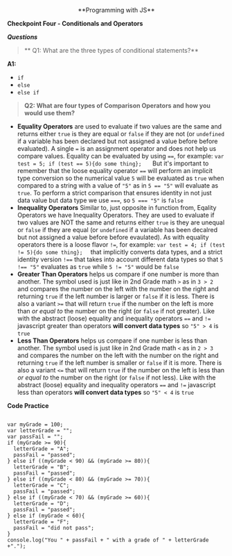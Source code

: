 <p style="text-align: center">**Programming with JS**<br>

**Checkpoint Four - Conditionals and Operators**</p>

**_Questions_**
> ** Q1:  What are the three types of conditional statements?**

**A1:**
* `if`
* `else`
* `else if`

> **Q2:  What are four types of Comparison Operators and how you would use them?**

* **Equality Operators** are used to evaluate if two values are the same and returns either `true` is they are equal or `false` if they are not (or `undefined` if a variable has been declared but not assigned a value before before evaluated).  A single `=` is an assignment operator and does not help us compare values.  Equality can be evaluated by using `==`, for example: ```var test = 5; if (test == 5){do some thing};   ``` But it's important to remember that the loose equality operator `==` will perform an implicit type conversion so the numerical value `5` will be evaluated as `true` when compared to a string with a value of `"5"` as in `5 == "5"` will evaluate as `true`.  To perform a strict comparison that ensures identity in not just data value but data type we use `===`, so `5 === "5"` is `false`
* **Inequality Operators** Similar to, just opposite in function from, Eqality Operators we have Inequality Operators.  They are used to evaluate if two values are NOT the same and returns either `true` is they are unequal or `false` if they are equal (or `undefined` if a variable has been decalred but not assigned a value before before evaulated). As with equality operators there is a loose flavor `!=`, for example: ```var test = 4; if (test != 5){do some thing};  ``` that implicitly converts data types, and a strict identity version `!==` that takes into account different data types so that `5 !== "5"` evaluates as `true` while `5 != "5"` would be `false`
* **Greater Than Operators** helps us compare if one number is more than another.  The symbol used is just like in 2nd Grade math `>` as in `3 > 2` and compares the number on the left with the number on the right and returning `true` if the left number is larger or `false` if it is less.  There is also a variant `>=` that will return `true` if the number on the left is more than _or equal to_ the number on the right (or `false` if not greater). Like with the abstract (loose) equality and inequality operators `==` and `!=` javascript greater than operators **will convert data types** so `"5" > 4` is `true`
*  **Less Than Operators** helps us compare if one number is less than another.  The symbol used is just like in 2nd Grade math `<` as in `2 > 3` and compares the number on the left with the number on the right and returning `true` if the left number is smaller or `false` if it is more.  There is also a variant `<=` that will return `true` if the number on the left is less than _or equal to_ the number on the right (or `false` if not less). Like with the abstract (loose) equality and inequality operators `==` and `!=` javascript less than operators **will convert data types** so `"5" < 4` is `true`

**Code Practice**

```

var myGrade = 100;
var letterGrade = "";
var passFail = "";
if (myGrade >= 90){
  letterGrade = "A";
  passFail = "passed";
} else if ((myGrade < 90) && (myGrade >= 80)){
  letterGrade = "B";
  passFail = "passed";
} else if ((myGrade < 80) && (myGrade >= 70)){
  letterGrade = "C";
  passFail = "passed";
} else if ((myGrade < 70) && (myGrade >= 60)){
  letterGrade = "D";
  passFail = "passed";
} else if (myGrade < 60){
  letterGrade = "F";
  passFail = "did not pass";
}
console.log("You " + passFail + " with a grade of " + letterGrade +".");

```

